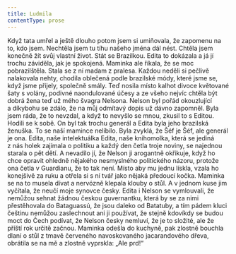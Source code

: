 ```yaml
---
title: Ludmila
contentType: prose
---
```


<section>

Když tata umřel a ještě dlouho potom jsem si umiňovala, že zapomenu na to, kdo jsem. Nechtěla jsem tu tíhu našeho jména dál nést. Chtěla jsem konečně žít svůj vlastní život. Stát se Brazilkou. Edita to dokázala a já jí trochu záviděla, jak je spokojená. Maminka ale říkala, že se moc pobrazilštěla. Stala se z ní madam z pralesa. Každou neděli si pečlivě nalakovala nehty, chodila oblečená podle brazilské módy, které jsme se, když jsme přijely, společně smály. Teď nosila místo kalhot divoce květované šaty s volány, podivné naondulované účesy a ze všeho nejvíc chtěla být dobrá žena teď už mého švagra Nelsona. Nelson byl pořád okouzlující a díkybohu se zdálo, že na můj odmítavý dopis už dávno zapomněl. Byla jsem ráda, že to nevzdal, a když to nevyšlo se mnou, zkusil to s Editou. Hodili se k sobě. On byl tak trochu generál a Edita byla jeho brazilská ženuška. To se naší mamince nelíbilo. Byla zvyklá, že Šéf je Šéf, ale generál je ona. Edita, naše intelektuálka Edita, naše knihomolka, která se jediná z nás holek zajímala o politiku a každý den četla troje noviny, se najednou starala o pět dětí. A nevadilo jí, že Nelson ji arogantně okřikuje, když ho chce opravit ohledně nějakého nesmyslného politického názoru, protože ona četla v Guardianu, že to tak není. Místo aby mu jednu lískla, vzala ho konejšivě za ruku a otřela si s ní tvář jako nějaká předoucí kočka. Maminka se na to musela dívat a nervózně klepala klouby o stůl. A v jednom kuse jim vyčítala, že neučí moje synovce česky. Edita i Nelson se vymlouvali, že nemůžou sehnat žádnou českou guvernantku, která by se za nimi přestěhovala do Bataguassú, že jsou daleko od Batatuby, a tím pádem kluci češtinu nemůžou zaslechnout ani ji používat, že stejně kdovíkdy se budou moct do Čech podívat, že Nelson česky nemluví, že je to složité, ale že příští rok určitě začnou. Maminka odešla do kuchyně, pak zlostně bouchla dlaní o stůl z tmavě červeného navoskovaného jacarandového dřeva, obrátila se na mě a zlostně vyprskla: „Ale prd!“

</section>
